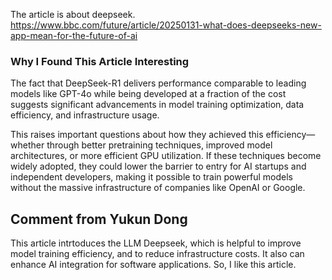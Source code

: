 
The article is about deepseek. https://www.bbc.com/future/article/20250131-what-does-deepseeks-new-app-mean-for-the-future-of-ai

### Why I Found This Article Interesting
The fact that DeepSeek-R1 delivers performance comparable to leading models like GPT-4o while being developed at a fraction of the cost suggests significant advancements in model training optimization, data efficiency, and infrastructure usage. 

This raises important questions about how they achieved this efficiency—whether through better pretraining techniques, improved model architectures, or more efficient GPU utilization. If these techniques become widely adopted, they could lower the barrier to entry for AI startups and independent developers, making it possible to train powerful models without the massive infrastructure of companies like OpenAI or Google.

## Comment from Yukun Dong
This article intrtoduces the LLM Deepseek, which is helpful to improve model training efficiency, and to reduce infrastructure costs. It also can enhance AI integration for software applications. So, I like this article.